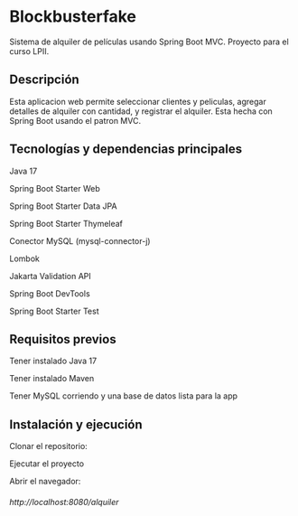 # Blockbusterfake

Sistema de alquiler de películas usando Spring Boot MVC.
Proyecto para el curso LPII.

## Descripción

Esta aplicacion web permite seleccionar clientes y peliculas, agregar detalles de alquiler con cantidad, y registrar el alquiler.
Esta hecha con Spring Boot usando el patron MVC.

## Tecnologías y dependencias principales

Java 17

Spring Boot Starter Web

Spring Boot Starter Data JPA

Spring Boot Starter Thymeleaf

Conector MySQL (mysql-connector-j)

Lombok

Jakarta Validation API

Spring Boot DevTools

Spring Boot Starter Test

## Requisitos previos

Tener instalado Java 17

Tener instalado Maven

Tener MySQL corriendo y una base de datos lista para la app

## Instalación y ejecución

Clonar el repositorio:

Ejecutar el proyecto

Abrir el navegador:
###### http://localhost:8080/alquiler